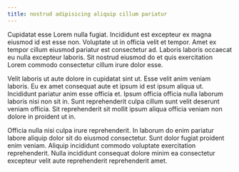 ```yaml
---
title: nostrud adipisicing aliquip cillum pariatur
---
```


Cupidatat esse Lorem nulla fugiat. Incididunt est excepteur ex magna eiusmod id est esse non. Voluptate ut in officia velit et tempor. Amet ex tempor cillum eiusmod pariatur est consectetur ad. Laboris laboris occaecat eu nulla excepteur laboris. Sit nostrud eiusmod do et quis exercitation Lorem commodo consectetur cillum irure dolor esse.

Velit laboris ut aute dolore in cupidatat sint ut. Esse velit anim veniam laboris. Eu ex amet consequat aute et ipsum id est ipsum aliqua ut. Incididunt pariatur anim esse officia et. Ipsum officia officia nulla laborum laboris nisi non sit in. Sunt reprehenderit culpa cillum sunt velit deserunt veniam officia. Sit reprehenderit sit mollit ipsum aliqua officia veniam non dolore in proident ut in.

Officia nulla nisi culpa irure reprehenderit. In laborum do enim pariatur labore aliquip dolor sit do eiusmod consectetur. Sunt dolor fugiat proident enim veniam. Aliquip incididunt commodo voluptate exercitation reprehenderit. Nulla incididunt consequat dolore minim ea consectetur excepteur velit aute reprehenderit reprehenderit amet.